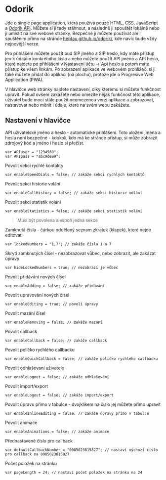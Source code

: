 # Odorik
Jde o single page application, která používá pouze HTML, CSS, JavaScript a [Odorik API](http://www.odorik.cz/w/api). Můžete si ji tedy stáhnout, a následně ji spouštět lokálně nebo ji umístit na své webové stránky. Bezpečně ji můžete používat ale i spuštěním přímo na stránce [heptau.github.io/odorik/](https://heptau.github.io/odorik/), kde navíc bude vždy nejnovější verze.

Pro přihlášení můžete použít bud SIP jmého a SIP heslo, kdy máte přístup jen k údajům konkrétního čísla a nebo můžete použít API jméno a API heslo, které najdete po přihlášení v [Nastavení účtu -> Api heslo](https://www.odorik.cz/ucet/nastaveni_uctu) a potom máte přístup ke všem linkám. Po zobrazení aplikace ve webovém prohlížeči si ji také můžete přidat do aplikací (na plochu), protože jde o
Progresive Web Application (PWA).

V hlavičce web stránky najdete nastavení, díky kterému si můžete funkčnost upravit. Pokud ovšem zakážete nebo omezíte nějak funkčnost této aplikace, uživatel bude moci stále použít neomezenou verzi aplikace a zobrazovat, nastavovat nebo měnit i údaje, které na svém webu zakážete.

## Nastavení v hlavičce
API uživatelské jméno a heslo - automatické přihlášení. Toto uložení jména a hesla není bezpečné - kdokoli, kdo má ke stránce přistup, si může zobrazit zdrojový kód a jméno i heslo si přečíst.

    var APIuser = "1234560";
    var APIpass = "abc9de99";

Povolit sekci rychlé kontakty

    var enableSpeedDials = false; // zakáže sekci rychlých kontaktů

Povolit sekci historie volání

    var enableCallHistory = false; // zakáže sekci historie volání

Povolit sekci statistik volání

    var enableStatistics = false; // zakáže sekci statistik volání

>Musí být povolena alespoň jedna sekce

Zamknutá čísla - čárkou oddělený seznam zkratek (klapek), které nejde editovat

    var lockedNumbers = "1,7"; // zakáže čísla 1 a 7

Skrytí zamknutých čísel - nezobrazovat vůbec, nebo zobrazit, ale zakázat úpravy

    var hideLockedNumbers = true; // nezobrazí je vůbec

Povolit přidávání nových čísel

    var enableAdding = false; // zakáže přidávání

Povolit upravování nových čísel

    var enableEditing = true; // povolí úpravy

Povolit mazání čísel

    var enableRemoving = false; // zakáže mazání

Povolit callback

    var enableCallback = false; // zakáže callback

Povolit políčko rychlého callbacku

    var enableQuickCallback = false; // zakáže políčko rychlého callbacku

Povolit odhlašovaní uživatele

    var enableLogout = false; // zakáže odhlašování

Povolit import/export

    var enableLogout = false; // zakáže import/export

Povolit úpravu přímo v tabulce - dvojklikem na číslo jej můžete přímo upravit

    var enableInlineEditing = false; // zakáže úpravy přímo v tabulce

Povolit animace

    var enableAnimations = false; // zakáže animace

Přednastavené číslo pro callback

    var defaultCallbackNumber = "0085023815827"; // nastaví výchozí číslo pro callback na 0085023815827

Počet položek na stránku

    var pageLength = 24; // nastaví počet položek na stránku na 24
